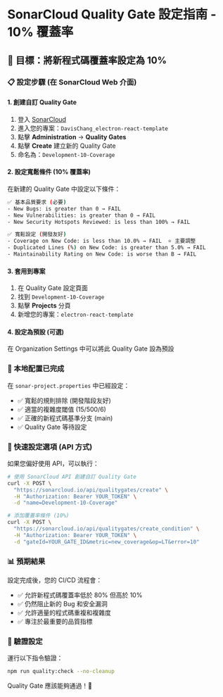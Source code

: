 # SonarCloud Quality Gate 設定指南 - 10% 覆蓋率

## 🎯 目標：將新程式碼覆蓋率設定為 10%

### 📋 設定步驟 (在 SonarCloud Web 介面)

#### 1. 創建自訂 Quality Gate

1. 登入 [SonarCloud](https://sonarcloud.io)
2. 進入您的專案：`DavisChang_electron-react-template`
3. 點擊 **Administration** → **Quality Gates**
4. 點擊 **Create** 建立新的 Quality Gate
5. 命名為：`Development-10-Coverage`

#### 2. 設定寬鬆條件 (10% 覆蓋率)

在新建的 Quality Gate 中設定以下條件：

```bash
✅ 基本品質要求 (必要)
- New Bugs: is greater than 0 → FAIL
- New Vulnerabilities: is greater than 0 → FAIL
- New Security Hotspots Reviewed: is less than 100% → FAIL

✅ 寬鬆設定 (開發友好)
- Coverage on New Code: is less than 10.0% → FAIL  ⭐ 主要調整
- Duplicated Lines (%) on New Code: is greater than 5.0% → FAIL
- Maintainability Rating on New Code: is worse than B → FAIL
```

#### 3. 套用到專案

1. 在 Quality Gate 設定頁面
2. 找到 `Development-10-Coverage`
3. 點擊 **Projects** 分頁
4. 新增您的專案：`electron-react-template`

#### 4. 設定為預設 (可選)

在 Organization Settings 中可以將此 Quality Gate 設為預設

### 🔧 本地配置已完成

在 `sonar-project.properties` 中已經設定：

- ✅ 寬鬆的規則排除 (開發階段友好)
- ✅ 適當的複雜度閾值 (15/500/6)
- ✅ 正確的新程式碼基準分支 (main)
- ✅ Quality Gate 等待設定

### 🚀 快速設定選項 (API 方式)

如果您偏好使用 API，可以執行：

```bash
# 使用 SonarCloud API 創建自訂 Quality Gate
curl -X POST \
  "https://sonarcloud.io/api/qualitygates/create" \
  -H "Authorization: Bearer YOUR_TOKEN" \
  -d "name=Development-10-Coverage"

# 添加覆蓋率條件 (10%)
curl -X POST \
  "https://sonarcloud.io/api/qualitygates/create_condition" \
  -H "Authorization: Bearer YOUR_TOKEN" \
  -d "gateId=YOUR_GATE_ID&metric=new_coverage&op=LT&error=10"
```

### 📊 預期結果

設定完成後，您的 CI/CD 流程會：

- ✅ 允許新程式碼覆蓋率低於 80% 但高於 10%
- ✅ 仍然阻止新的 Bug 和安全漏洞
- ✅ 允許適量的程式碼重複和複雜度
- ✅ 專注於最重要的品質指標

### 🔄 驗證設定

運行以下指令驗證：

```bash
npm run quality:check --no-cleanup
```

Quality Gate 應該能夠通過！🎉
